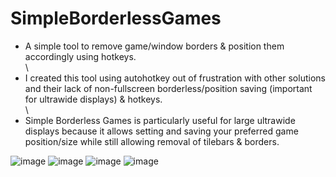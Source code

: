 # SimpleBorderlessGames
* A simple tool to remove game/window borders &amp; position them accordingly using hotkeys.\
\
* I created this tool using autohotkey out of frustration with other solutions and their lack of non-fullscreen borderless/position saving (important for ultrawide displays) & hotkeys.\
\
* Simple Borderless Games is particularly useful for large ultrawide displays because it allows setting and saving your preferred game position/size while still allowing removal of tilebars & borders.

![image](https://github.com/cryofault/SimpleBorderlessGames/assets/25939455/41289938-dec9-4b41-a271-85f296ba5359)
![image](https://github.com/cryofault/SimpleBorderlessGames/assets/25939455/a4163725-5ae5-48db-8c18-a44f5e936ccc)
![image](https://github.com/cryofault/SimpleBorderlessGames/assets/25939455/811fca13-e69e-4d29-966b-ddf615c52e4b)
![image](https://github.com/cryofault/SimpleBorderlessGames/assets/25939455/de893837-575b-4a09-bc31-52f91cafbce6)


